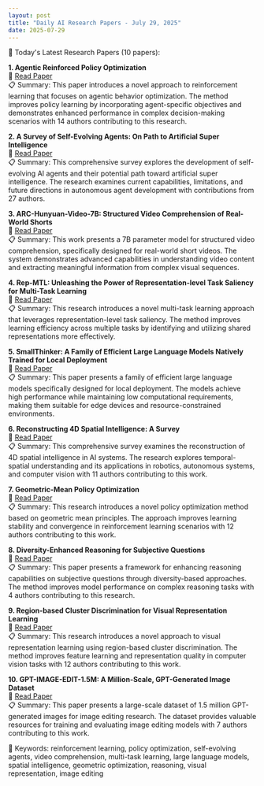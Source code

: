 ```yaml
---
layout: post
title: "Daily AI Research Papers - July 29, 2025"
date: 2025-07-29
---
```


📌 Today's Latest Research Papers (10 papers):

**1. Agentic Reinforced Policy Optimization**  
🔗 [Read Paper](https://huggingface.co/papers/2507.19849)  
📋 Summary: This paper introduces a novel approach to reinforcement learning that focuses on agentic behavior optimization. The method improves policy learning by incorporating agent-specific objectives and demonstrates enhanced performance in complex decision-making scenarios with 14 authors contributing to this research.

**2. A Survey of Self-Evolving Agents: On Path to Artificial Super Intelligence**  
🔗 [Read Paper](https://huggingface.co/papers/2507.21046)  
📋 Summary: This comprehensive survey explores the development of self-evolving AI agents and their potential path toward artificial super intelligence. The research examines current capabilities, limitations, and future directions in autonomous agent development with contributions from 27 authors.

**3. ARC-Hunyuan-Video-7B: Structured Video Comprehension of Real-World Shorts**  
🔗 [Read Paper](https://huggingface.co/papers/2507.20939)  
📋 Summary: This work presents a 7B parameter model for structured video comprehension, specifically designed for real-world short videos. The system demonstrates advanced capabilities in understanding video content and extracting meaningful information from complex visual sequences.

**4. Rep-MTL: Unleashing the Power of Representation-level Task Saliency for Multi-Task Learning**  
🔗 [Read Paper](https://huggingface.co/papers/2507.21049)  
📋 Summary: This research introduces a novel multi-task learning approach that leverages representation-level task saliency. The method improves learning efficiency across multiple tasks by identifying and utilizing shared representations more effectively.

**5. SmallThinker: A Family of Efficient Large Language Models Natively Trained for Local Deployment**  
🔗 [Read Paper](https://huggingface.co/papers/2507.20984)  
📋 Summary: This paper presents a family of efficient large language models specifically designed for local deployment. The models achieve high performance while maintaining low computational requirements, making them suitable for edge devices and resource-constrained environments.

**6. Reconstructing 4D Spatial Intelligence: A Survey**  
🔗 [Read Paper](https://huggingface.co/papers/2507.21045)  
📋 Summary: This comprehensive survey examines the reconstruction of 4D spatial intelligence in AI systems. The research explores temporal-spatial understanding and its applications in robotics, autonomous systems, and computer vision with 11 authors contributing to this work.

**7. Geometric-Mean Policy Optimization**  
🔗 [Read Paper](https://huggingface.co/papers/2507.20673)  
📋 Summary: This research introduces a novel policy optimization method based on geometric mean principles. The approach improves learning stability and convergence in reinforcement learning scenarios with 12 authors contributing to this work.

**8. Diversity-Enhanced Reasoning for Subjective Questions**  
🔗 [Read Paper](https://huggingface.co/papers/2507.20187)  
📋 Summary: This paper presents a framework for enhancing reasoning capabilities on subjective questions through diversity-based approaches. The method improves model performance on complex reasoning tasks with 4 authors contributing to this research.

**9. Region-based Cluster Discrimination for Visual Representation Learning**  
🔗 [Read Paper](https://huggingface.co/papers/2507.20025)  
📋 Summary: This research introduces a novel approach to visual representation learning using region-based cluster discrimination. The method improves feature learning and representation quality in computer vision tasks with 12 authors contributing to this work.

**10. GPT-IMAGE-EDIT-1.5M: A Million-Scale, GPT-Generated Image Dataset**  
🔗 [Read Paper](https://huggingface.co/papers/2507.21033)  
📋 Summary: This paper presents a large-scale dataset of 1.5 million GPT-generated images for image editing research. The dataset provides valuable resources for training and evaluating image editing models with 7 authors contributing to this work.

🔑 Keywords: reinforcement learning, policy optimization, self-evolving agents, video comprehension, multi-task learning, large language models, spatial intelligence, geometric optimization, reasoning, visual representation, image editing 